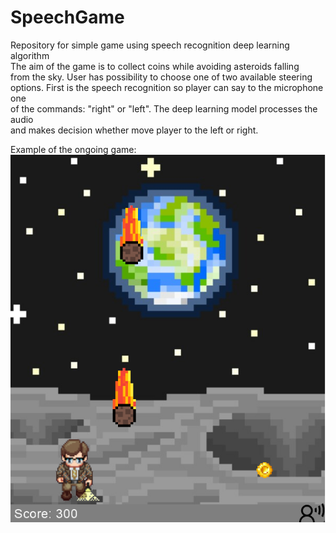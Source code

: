 # SpeechGame

Repository for simple game using speech recognition deep learning algorithm <br>
The aim of the game is to collect coins while avoiding asteroids falling <br>
from the sky. User has possibility to choose one of two available steering <br>
options. First is the speech recognition so player can say to the microphone one <br>
of the commands: "right" or "left". The deep learning model processes the audio <br>
and makes decision whether move player to the left or right. 

Example of the ongoing game: 
![alt text](https://github.com/JPrzestrz/SpeechGame/blob/main/assets/img1.png?raw=true)